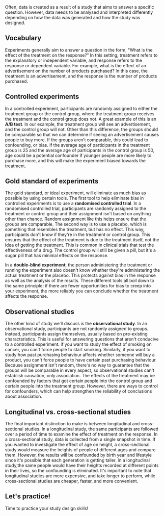 Often, data is created as a result of a study that aims to answer a specific question. However, data needs to be analysed and interpreted differently depending on how the data was generated and how the study was designed.
## Vocabulary
Experiments generally aim to answer a question in the form, "What is the effect of the treatment on the response?" In this setting, treatment refers to the explanatory or independent variable, and response refers to the response or dependent variable. For example, what is the effect of an advertisement on the number of products purchased? In this case, the treatment is an advertisement, and the response is the number of products purchased.
## Controlled experiments
In a controlled experiment, participants are randomly assigned to either the treatment group or the control group, where the treatment group receives the treatment and the control group does not. A great example of this is an **A/B test**. In our example, the treatment group will see an advertisement, and the control group will not. Other than this difference, the groups should be comparable so that we can determine if seeing an advertisement causes people to buy more. If the groups aren't comparable, this could lead to confounding, or bias. If the average age of participants in the treatment group is 25 and the average age of participants in the control group is 50, age could be a potential confounder if younger people are more likely to purchase more, and this will make the experiment biased towards the treatment.
## Gold standard of experiments
The gold standard, or ideal experiment, will eliminate as much bias as possible by using certain tools. The first tool to help eliminate bias in controlled experiments is to use a **randomised controlled trial**. In a randomised controlled trial, participants are randomly assigned to the treatment or control group and their assignment isn't based on anything other than chance. Random assignment like this helps ensure that the groups are comparable. The second way is to use a placebo, which is something that resembles the treatment, but has no effect. This way, participants don't know if they're in the treatment or control group. This ensures that the effect of the treatment is due to the treatment itself, not the idea of getting the treatment. This is common in clinical trials that test the effectiveness of a drug. The control group will still be given a pill, but it's a sugar pill that has minimal effects on the response.

In a **double-blind experiment**, the person administering the treatment or running the experiment also doesn't know whether they're administering the actual treatment or the placebo. This protects against bias in the response as well as the analysis of the results. These different tools all boil down to the same principle: if there are fewer opportunities for bias to creep into your experiment, the more reliably you can conclude whether the treatment affects the response.
## Observational studies
The other kind of study we'll discuss is the **observational study**. In an observational study, participants are not randomly assigned to groups. Instead, participants assign themselves, usually based on pre-existing characteristics. This is useful for answering questions that aren't conducive to a controlled experiment. If you want to study the effect of smoking on cancer, you can't force people to start smoking. Similarly, if you want to study how past purchasing behaviour affects whether someone will buy a product, you can't force people to have certain past purchasing behaviour. Because assignment isn't random, there's no way to guarantee that the groups will be comparable in every aspect, so observational studies can't establish causation, only association. The effects of the treatment may be confounded by factors that got certain people into the control group and certain people into the treatment group. However, there are ways to control for confounders, which can help strengthen the reliability of conclusions about association.
## Longitudinal vs. cross-sectional studies
The final important distinction to make is between longitudinal and cross-sectional studies. In a longitudinal study, the same participants are followed over a period of time to examine the effect of treatment on the response. In a cross-sectional study, data is collected from a single snapshot in time. If you wanted to investigate the effect of age on height, a cross-sectional study would measure the heights of people of different ages and compare them. However, the results will be confounded by birth year and lifestyle since it's possible that each generation is getting taller. In a longitudinal study,the same people would have their heights recorded at different points in their lives, so the confounding is eliminated. It's important to note that longitudinal studies are more expensive, and take longer to perform, while cross-sectional studies are cheaper, faster, and more convenient.

## Let's practice!
Time to practice your study design skills!